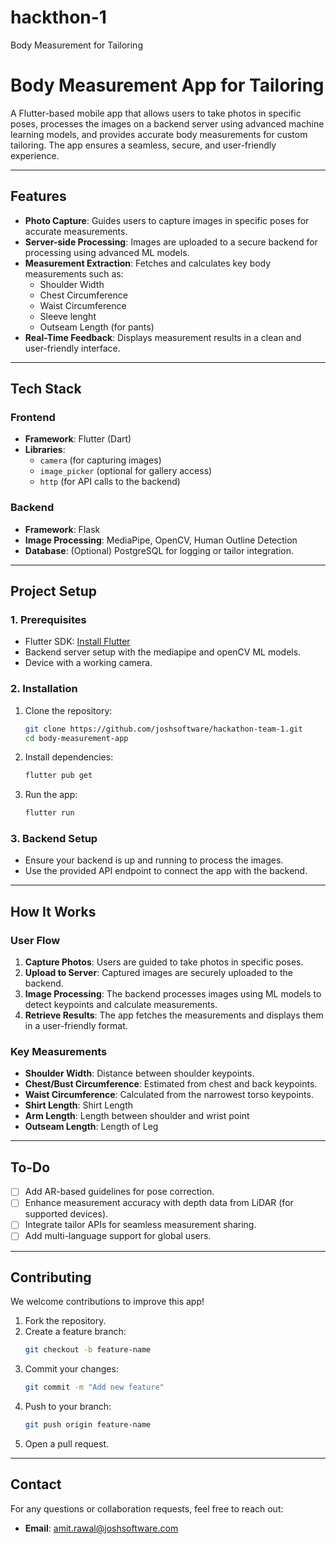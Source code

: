 # hackthon-1
Body Measurement for Tailoring

# **Body Measurement App for Tailoring**

A Flutter-based mobile app that allows users to take photos in specific poses, processes the images on a backend server using advanced machine learning models, and provides accurate body measurements for custom tailoring. The app ensures a seamless, secure, and user-friendly experience.

---

## **Features**
- **Photo Capture**: Guides users to capture images in specific poses for accurate measurements.  
- **Server-side Processing**: Images are uploaded to a secure backend for processing using advanced ML models.  
- **Measurement Extraction**: Fetches and calculates key body measurements such as:  
  - Shoulder Width  
  - Chest Circumference  
  - Waist Circumference  
  - Sleeve lenght  
  - Outseam Length (for pants)  
- **Real-Time Feedback**: Displays measurement results in a clean and user-friendly interface.  
  

---

## **Tech Stack**

### **Frontend**
- **Framework**: Flutter (Dart)  
- **Libraries**:  
  - `camera` (for capturing images)  
  - `image_picker` (optional for gallery access)  
  - `http` (for API calls to the backend)  

### **Backend**
- **Framework**: Flask
- **Image Processing**: MediaPipe, OpenCV, Human Outline Detection
- **Database**: (Optional) PostgreSQL for logging or tailor integration.  

---

## **Project Setup**

### **1. Prerequisites**
- Flutter SDK: [Install Flutter](https://flutter.dev/docs/get-started/install)  
- Backend server setup with the mediapipe and openCV ML models.  
- Device with a working camera.  

### **2. Installation**
1. Clone the repository:  
   ```bash
   git clone https://github.com/joshsoftware/hackathon-team-1.git
   cd body-measurement-app
   ```
2. Install dependencies:  
   ```bash
   flutter pub get
   ```
3. Run the app:  
   ```bash
   flutter run
   ```

### **3. Backend Setup**
- Ensure your backend is up and running to process the images.  
- Use the provided API endpoint to connect the app with the backend.  

---

## **How It Works**

### **User Flow**
1. **Capture Photos**: Users are guided to take photos in specific poses.  
2. **Upload to Server**: Captured images are securely uploaded to the backend.  
3. **Image Processing**: The backend processes images using ML models to detect keypoints and calculate measurements.  
4. **Retrieve Results**: The app fetches the measurements and displays them in a user-friendly format.  

### **Key Measurements**
- **Shoulder Width**: Distance between shoulder keypoints.  
- **Chest/Bust Circumference**: Estimated from chest and back keypoints.  
- **Waist Circumference**: Calculated from the narrowest torso keypoints.  
- **Shirt Length**: Shirt Length  
- **Arm Length**: Length between shoulder and wrist point
- **Outseam Length**: Length of Leg


---

## **To-Do**
- [ ] Add AR-based guidelines for pose correction.  
- [ ] Enhance measurement accuracy with depth data from LiDAR (for supported devices).  
- [ ] Integrate tailor APIs for seamless measurement sharing.  
- [ ] Add multi-language support for global users.  

---

## **Contributing**
We welcome contributions to improve this app!  
1. Fork the repository.  
2. Create a feature branch:  
   ```bash
   git checkout -b feature-name
   ```
3. Commit your changes:  
   ```bash
   git commit -m "Add new feature"
   ```
4. Push to your branch:  
   ```bash
   git push origin feature-name
   ```
5. Open a pull request.  

---


## **Contact**
For any questions or collaboration requests, feel free to reach out:  
- **Email**: amit.rawal@joshsoftware.com  

